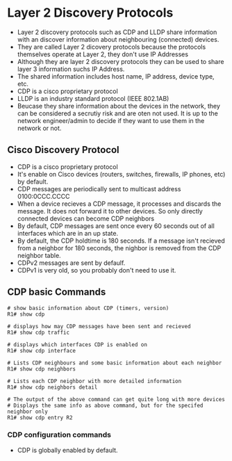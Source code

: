 # Layer 2 Discovery Protocols
- Layer 2 discovery protocols such as CDP and LLDP share information with an discover information about neighbouring (connected) devices.
- They are called Layer 2 dicovery protocols because the protocols themselves operate at Layer 2, they don't use IP Addresses
- Although they are layer 2 discovery protocols they can be used to share layer 3 information suchs IP Address.
- The shared information includes host name, IP address, device type, etc.
- CDP is a cisco proprietary protocol
- LLDP is an industry standard protocol (IEEE 802.1AB)
- Beucase they share information about the devices in the network, they can be considered a secrutiy risk and are oten not used. It is up to the network engineer/admin to decide if they want to use them in the network or not.

## Cisco Discovery Protocol
- CDP is a cisco proprietary protocol
- It's enable on Cisco devices (routers, switches, firewalls, IP phones, etc) by default.
- CDP messages are periodically sent to multicast address 0100:0CCC.CCCC
- When a device recieves a CDP message, it processes and discards the message. It does not forward it to other devices. So only directly connected devices can become CDP neighbors
- By default, CDP messages are sent once every 60 seconds out of all interfaces which are in an up state.
- By default, the CDP holdtime is 180 seconds. If a message isn't recieved from a  neighbor for 180 seconds, the nighbor is removed from the CDP neighbor table.
- CDPv2 messages are sent by defaulf.
- CDPv1 is very old, so you probably don't need to use it.

## CDP basic Commands
```
# show basic information about CDP (timers, version)
R1# show cdp

# displays how may CDP messages have been sent and recieved
R1# show cdp traffic

# displays which interfaces CDP is enabled on
R1# show cdp interface

# Lists CDP neighbours and some basic information about each neighbor
R1# show cdp neighbors 

# Lists each CDP neighbor with more detailed information
R1# show cdp neighbors detail

# The output of the above command can get quite long with more devices
# Displays the same info as above command, but for the specifed neighbor only
R1# show cdp entry R2
```

### CDP configuration commands
- CDP is globally enabled by default.